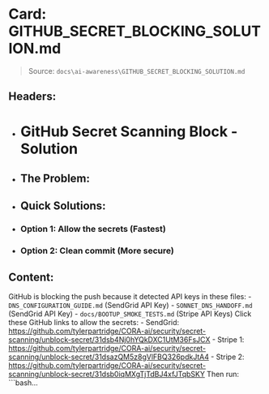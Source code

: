 # Card: GITHUB_SECRET_BLOCKING_SOLUTION.md

> Source: `docs\ai-awareness\GITHUB_SECRET_BLOCKING_SOLUTION.md`

## Headers:
- # GitHub Secret Scanning Block - Solution
- ## The Problem:
- ## Quick Solutions:
- ### Option 1: Allow the secrets (Fastest)
- ### Option 2: Clean commit (More secure)

## Content:
GitHub is blocking the push because it detected API keys in these files: - `DNS_CONFIGURATION_GUIDE.md` (SendGrid API Key) - `SONNET_DNS_HANDOFF.md` (SendGrid API Key)  - `docs/BOOTUP_SMOKE_TESTS.md` (Stripe API Keys) Click these GitHub links to allow the secrets: - SendGrid: https://github.com/tylerpartridge/CORA-ai/security/secret-scanning/unblock-secret/31dsb4Nj0hYQkDXC1UtM36FsJCX - Stripe 1: https://github.com/tylerpartridge/CORA-ai/security/secret-scanning/unblock-secret/31dsazQM5z8gVlFBQ326pdkJtA4 - Stripe 2: https://github.com/tylerpartridge/CORA-ai/security/secret-scanning/unblock-secret/31dsb0iqMXgTjTdBJ4xfJTqbSKY Then run: ```bash...
